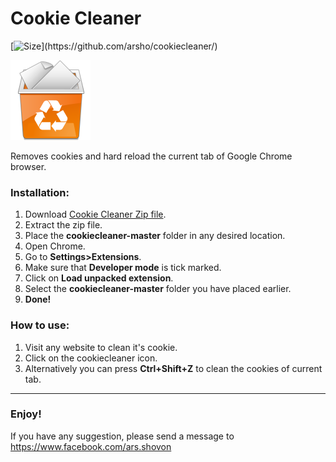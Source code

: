 Cookie Cleaner
===============

[![Size](https://img.shields.io/github/size/arsho/cookiecleaner/background.js.svg?)](https://github.com/arsho/cookiecleaner/)

![Cookie Cleaner](cookie.png)

Removes cookies and hard reload the current tab of Google Chrome browser.

<h3>
<a id="installation" class="anchor" href="#installation" aria-hidden="true"><span class="octicon octicon-link"></span></a>Installation:
</h3>
<ol>
<li>Download <a href="https://github.com/arsho/cookiecleaner/archive/master.zip">Cookie Cleaner Zip file</a>.</li>
<li>Extract the zip file.</li>
<li>Place the <b>cookiecleaner-master</b> folder in any desired location.</li>
<li>Open Chrome.</li>
<li>Go to <b>Settings>Extensions</b>.</li>
<li>Make sure that <b>Developer mode</b> is tick marked.</li>
<li>Click on <b>Load unpacked extension</b>.</li>
<li>Select the <b>cookiecleaner-master</b> folder you have placed earlier.</li>
<li><b>Done!</b></li>
</ol>

<h3>
<a id="how-to-use" class="anchor" href="#how-to-use" aria-hidden="true"><span class="octicon octicon-link"></span></a>How to use:
</h3>
<ol>
<li>Visit any website to clean it's cookie.</li>
<li>Click on the cookiecleaner icon.</li>
<li>Alternatively you can press <strong>Ctrl+Shift+Z</strong> to clean the cookies of current tab.</li>
</ol>
<hr>

<h3>Enjoy!</h3>
<p>If you have any suggestion, please send a message to <a href="https://www.facebook.com/ars.shovon">https://www.facebook.com/ars.shovon</a></p>
